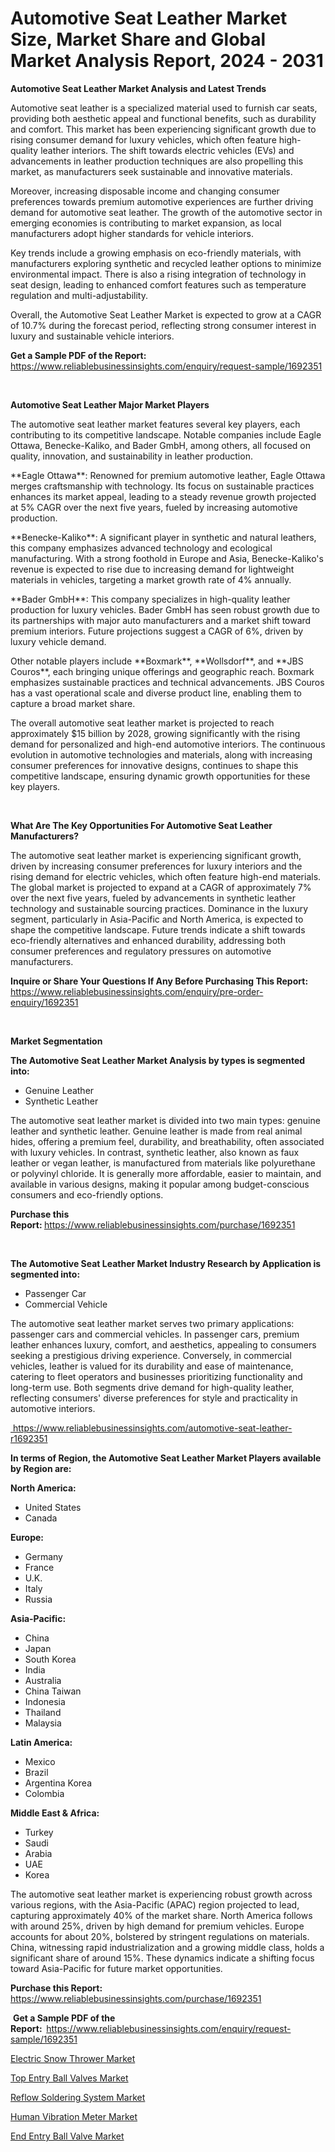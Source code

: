 <p><h1>Automotive Seat Leather Market Size, Market Share and Global Market Analysis Report, 2024 - 2031</h1></p><p><strong>Automotive Seat Leather Market Analysis and Latest Trends</strong></p>
<p><p>Automotive seat leather is a specialized material used to furnish car seats, providing both aesthetic appeal and functional benefits, such as durability and comfort. This market has been experiencing significant growth due to rising consumer demand for luxury vehicles, which often feature high-quality leather interiors. The shift towards electric vehicles (EVs) and advancements in leather production techniques are also propelling this market, as manufacturers seek sustainable and innovative materials. </p><p>Moreover, increasing disposable income and changing consumer preferences towards premium automotive experiences are further driving demand for automotive seat leather. The growth of the automotive sector in emerging economies is contributing to market expansion, as local manufacturers adopt higher standards for vehicle interiors.</p><p>Key trends include a growing emphasis on eco-friendly materials, with manufacturers exploring synthetic and recycled leather options to minimize environmental impact. There is also a rising integration of technology in seat design, leading to enhanced comfort features such as temperature regulation and multi-adjustability. </p><p>Overall, the Automotive Seat Leather Market is expected to grow at a CAGR of 10.7% during the forecast period, reflecting strong consumer interest in luxury and sustainable vehicle interiors.</p></p>
<p><strong>Get a Sample PDF of the Report:&nbsp;</strong> <a href="https://www.reliablebusinessinsights.com/enquiry/request-sample/1692351?utm_campaign=1721&utm_medium=2&utm_source=Github&utm_content=ia&utm_term=19102024&utm_id=automotive-seat-leather">https://www.reliablebusinessinsights.com/enquiry/request-sample/1692351</a></p>
<p>&nbsp;</p>
<p><strong>Automotive Seat Leather Major Market Players</strong></p>
<p><p>The automotive seat leather market features several key players, each contributing to its competitive landscape. Notable companies include Eagle Ottawa, Benecke-Kaliko, and Bader GmbH, among others, all focused on quality, innovation, and sustainability in leather production.</p><p>**Eagle Ottawa**: Renowned for premium automotive leather, Eagle Ottawa merges craftsmanship with technology. Its focus on sustainable practices enhances its market appeal, leading to a steady revenue growth projected at 5% CAGR over the next five years, fueled by increasing automotive production.</p><p>**Benecke-Kaliko**: A significant player in synthetic and natural leathers, this company emphasizes advanced technology and ecological manufacturing. With a strong foothold in Europe and Asia, Benecke-Kaliko's revenue is expected to rise due to increasing demand for lightweight materials in vehicles, targeting a market growth rate of 4% annually.</p><p>**Bader GmbH**: This company specializes in high-quality leather production for luxury vehicles. Bader GmbH has seen robust growth due to its partnerships with major auto manufacturers and a market shift toward premium interiors. Future projections suggest a CAGR of 6%, driven by luxury vehicle demand.</p><p>Other notable players include **Boxmark**, **Wollsdorf**, and **JBS Couros**, each bringing unique offerings and geographic reach. Boxmark emphasizes sustainable practices and technical advancements. JBS Couros has a vast operational scale and diverse product line, enabling them to capture a broad market share.</p><p>The overall automotive seat leather market is projected to reach approximately $15 billion by 2028, growing significantly with the rising demand for personalized and high-end automotive interiors. The continuous evolution in automotive technologies and materials, along with increasing consumer preferences for innovative designs, continues to shape this competitive landscape, ensuring dynamic growth opportunities for these key players.</p></p>
<p>&nbsp;</p>
<p><strong>What Are The Key Opportunities For Automotive Seat Leather Manufacturers?</strong></p>
<p><p>The automotive seat leather market is experiencing significant growth, driven by increasing consumer preferences for luxury interiors and the rising demand for electric vehicles, which often feature high-end materials. The global market is projected to expand at a CAGR of approximately 7% over the next five years, fueled by advancements in synthetic leather technology and sustainable sourcing practices. Dominance in the luxury segment, particularly in Asia-Pacific and North America, is expected to shape the competitive landscape. Future trends indicate a shift towards eco-friendly alternatives and enhanced durability, addressing both consumer preferences and regulatory pressures on automotive manufacturers.</p></p>
<p><strong>Inquire or Share Your Questions If Any Before Purchasing This Report:</strong> <a href="https://www.reliablebusinessinsights.com/enquiry/pre-order-enquiry/1692351?utm_campaign=1721&utm_medium=2&utm_source=Github&utm_content=ia&utm_term=19102024&utm_id=automotive-seat-leather">https://www.reliablebusinessinsights.com/enquiry/pre-order-enquiry/1692351</a></p>
<p>&nbsp;</p>
<p><strong>Market Segmentation</strong></p>
<p><strong>The Automotive Seat Leather Market Analysis by types is segmented into:</strong></p>
<p><ul><li>Genuine Leather</li><li>Synthetic Leather</li></ul></p>
<p><p>The automotive seat leather market is divided into two main types: genuine leather and synthetic leather. Genuine leather is made from real animal hides, offering a premium feel, durability, and breathability, often associated with luxury vehicles. In contrast, synthetic leather, also known as faux leather or vegan leather, is manufactured from materials like polyurethane or polyvinyl chloride. It is generally more affordable, easier to maintain, and available in various designs, making it popular among budget-conscious consumers and eco-friendly options.</p></p>
<p><strong>Purchase this Report:&nbsp;</strong><a href="https://www.reliablebusinessinsights.com/purchase/1692351?utm_campaign=1721&utm_medium=2&utm_source=Github&utm_content=ia&utm_term=19102024&utm_id=automotive-seat-leather">https://www.reliablebusinessinsights.com/purchase/1692351</a></p>
<p>&nbsp;</p>
<p><strong>The Automotive Seat Leather Market Industry Research by Application is segmented into:</strong></p>
<p><ul><li>Passenger Car</li><li>Commercial Vehicle</li></ul></p>
<p><p>The automotive seat leather market serves two primary applications: passenger cars and commercial vehicles. In passenger cars, premium leather enhances luxury, comfort, and aesthetics, appealing to consumers seeking a prestigious driving experience. Conversely, in commercial vehicles, leather is valued for its durability and ease of maintenance, catering to fleet operators and businesses prioritizing functionality and long-term use. Both segments drive demand for high-quality leather, reflecting consumers' diverse preferences for style and practicality in automotive interiors.</p></p>
<p><a href="https://www.reliablebusinessinsights.com/automotive-seat-leather-r1692351?utm_campaign=1721&utm_medium=2&utm_source=Github&utm_content=ia&utm_term=19102024&utm_id=automotive-seat-leather">&nbsp;https://www.reliablebusinessinsights.com/automotive-seat-leather-r1692351</a></p>
<p><strong>In terms of Region, the Automotive Seat Leather Market Players available by Region are:</strong></p>
<p>
    <p> <strong> North America: </strong>
        <ul>
            <li>United States</li>
            <li>Canada</li>
        </ul>
        </p> 
    <p> <strong> Europe: </strong>
        <ul>
            <li>Germany</li>
            <li>France</li>
            <li>U.K.</li>
            <li>Italy</li>
            <li>Russia</li>
        </ul>
        </p> 
    <p> <strong> Asia-Pacific: </strong>
        <ul>
            <li>China</li>
            <li>Japan</li>
            <li>South Korea</li>
            <li>India</li>
            <li>Australia</li>
            <li>China Taiwan</li>
            <li>Indonesia</li>
            <li>Thailand</li>
            <li>Malaysia</li>
        </ul>
        </p> 
    <p> <strong> Latin America: </strong>
        <ul>
            <li>Mexico</li>
            <li>Brazil</li>
            <li>Argentina Korea</li>
            <li>Colombia</li>
        </ul>
        </p> 
    <p> <strong> Middle East & Africa: </strong>
        <ul>
            <li>Turkey</li>
            <li>Saudi</li>
            <li>Arabia</li>
            <li>UAE</li>
            <li>Korea</li>
        </ul>
    </p>
    </p>
<p><p>The automotive seat leather market is experiencing robust growth across various regions, with the Asia-Pacific (APAC) region projected to lead, capturing approximately 40% of the market share. North America follows with around 25%, driven by high demand for premium vehicles. Europe accounts for about 20%, bolstered by stringent regulations on materials. China, witnessing rapid industrialization and a growing middle class, holds a significant share of around 15%. These dynamics indicate a shifting focus toward Asia-Pacific for future market opportunities.</p></p>
<p><strong>Purchase this Report: </strong><a href="https://www.reliablebusinessinsights.com/purchase/1692351?utm_campaign=1721&utm_medium=2&utm_source=Github&utm_content=ia&utm_term=19102024&utm_id=automotive-seat-leather">https://www.reliablebusinessinsights.com/purchase/1692351</a></p>
<p>&nbsp;<strong>Get a Sample PDF of the Report:&nbsp;&nbsp;</strong><a href="https://www.reliablebusinessinsights.com/enquiry/request-sample/1692351?utm_campaign=1721&utm_medium=2&utm_source=Github&utm_content=ia&utm_term=19102024&utm_id=automotive-seat-leather">https://www.reliablebusinessinsights.com/enquiry/request-sample/1692351</a></p>
<p><strong></strong></p>
<p><p><a href="https://www.linkedin.com/pulse/electric-snow-thrower-market-analysis-product-segmentation-cmayc?utm_campaign=1721&utm_medium=2&utm_source=Github&utm_content=ia&utm_term=19102024&utm_id=automotive-seat-leather">Electric Snow Thrower Market</a></p><p><a href="https://issuu.com/reportprime-2/docs/top-entry-ball-valves-market-size-2_42a1798ed772d8?utm_campaign=1721&utm_medium=2&utm_source=Github&utm_content=ia&utm_term=19102024&utm_id=automotive-seat-leather">Top Entry Ball Valves Market</a></p><p><a href="https://www.linkedin.com/pulse/reflow-soldering-system-market-forecasts-trends-impact-ra8vc?utm_campaign=1721&utm_medium=2&utm_source=Github&utm_content=ia&utm_term=19102024&utm_id=automotive-seat-leather">Reflow Soldering System Market</a></p><p><a href="https://www.linkedin.com/pulse/exploring-human-vibration-meter-market-dynamics-global-mrhsc?utm_campaign=1721&utm_medium=2&utm_source=Github&utm_content=ia&utm_term=19102024&utm_id=automotive-seat-leather">Human Vibration Meter Market</a></p><p><a href="https://issuu.com/reportprime-2/docs/end-entry-ball-valve-market-size-20_4274746b99bcf1?utm_campaign=1721&utm_medium=2&utm_source=Github&utm_content=ia&utm_term=19102024&utm_id=automotive-seat-leather">End Entry Ball Valve Market</a></p></p>